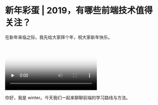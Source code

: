 # 新年彩蛋 | 2019，有哪些前端技术值得关注？

在新年来临之际，我先给大家拜个年，祝大家新年快乐。

<video id="video" controls="" preload="none" poster="https://static001.geekbang.org/resource/image/a0/10/a0546c4689896410a1808919eb63ad10.png">
    <source id="mp4" src="/mp3/09_0.mp4" type="video/mp4">
</video>

你好，我是 winter。今天我们一起来聊聊前端的学习路线与方法。